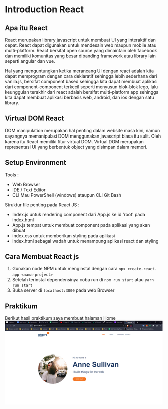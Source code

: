 # Introduction React

## Apa itu React

React merupakan library javascript untuk membuat UI yang interaktif dan cepat. React dapat digunakan untuk mendesain web maupun mobile atau multi-platform. React bersifat open source yang dimaintain oleh facebook dan memiliki komunitas yang besar dibanding framework atau library lain seperti angular dan vue.

Hal yang menguntungkan ketika merancang UI dengan react adalah kita dapat memprogram dengan cara deklaratif sehingga lebih sederhana dari vanila.js, bersifat component based sehingga kita dapat membuat aplikasi dari component-component terkecil seperti menyusun blok-blok lego, lalu keunggulan terakhir dari react adalah bersifat multi-platform app sehingga kita dapat membuat aplikasi berbasis web, android, dan ios dengan satu library.

## Virtual DOM React

DOM manipulation merupakan hal penting dalam website masa kini, namun sayangnya memanipulasi DOM menggunakan javascript biasa itu sulit. Oleh karena itu React memiliki fitur virtual DOM. Virtual DOM merupakan representasi UI yang berbentuk object yang disimpan dalam memori.

## Setup Environment

Tools :

- Web Browser
- IDE / Text Editor
- CLI Mau PowerShell (windows) ataupun CLI Git Bash

Struktur file penting pada React JS :

- Index.js untuk rendering component dari App.js ke id 'root' pada index.html
- App.js tempat untuk membuat component pada aplikasi yang akan dibuat
- index.css untuk memberikan styling pada aplikasi
- index.html sebagai wadah untuk menampung aplikasi react dan styling

## Cara Membuat React js

1. Gunakan node NPM untuk menginstal dengan cara `npx create-react-app <nama-project>`
2. Setelah terinstal dependensinya coba run di `npm run start` atau `yarn run start`
3. Buka server di `localhost:3000` pada web Browser

## Praktikum

Berikut hasil praktikum saya membuat halaman Home
!["halaman-home"](./screenshots/praktikum_home.png)
